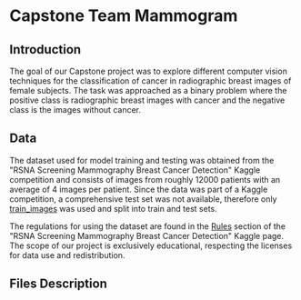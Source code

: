 # Capstone Team Mammogram

## Introduction

The goal of our Capstone project was to explore different computer vision techniques for the classification of cancer in radiographic breast images of female subjects. The task was approached as a binary problem where the positive class is radiographic breast images with cancer and the negative class is the images without cancer. 

## Data


The dataset used for model training and testing was obtained from the "RSNA Screening Mammography Breast Cancer Detection" Kaggle competition and consists of images from roughly 12000 patients with an average of 4 images per patient. Since the data was part of a Kaggle competition, a comprehensive test set was not available, therefore only [train_images](https://www.kaggle.com/competitions/rsna-breast-cancer-detection/data?select=train_images) was used and split into train and test sets.


The regulations for using the dataset are found in the [Rules](https://www.kaggle.com/competitions/rsna-breast-cancer-detection/rules) section of the "RSNA Screening Mammography Breast Cancer Detection" Kaggle page. The scope of our project is exclusively educational, respecting the licenses for data use and redistribution.


## Files Description
